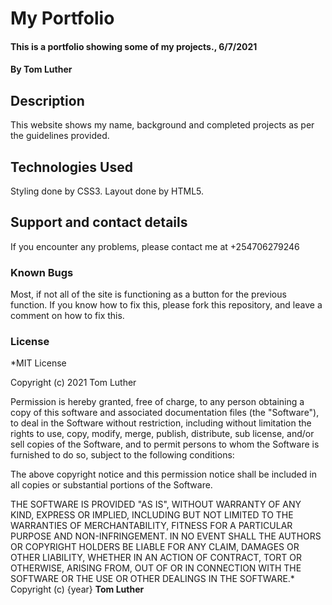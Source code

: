 # My Portfolio
#### This is a portfolio showing some of my projects., 6/7/2021
#### By **Tom Luther**
## Description
This website shows my name, background and completed projects as per the guidelines provided.
## Technologies Used
Styling done by CSS3. Layout done by HTML5.
## Support and contact details
If you encounter any problems, please contact me at +254706279246
### Known Bugs
Most, if not all of the site is functioning as a button for the previous function. If you know how to fix this, please fork this repository, and leave a comment on how to fix this.
### License
*MIT License

Copyright (c) 2021 Tom Luther

Permission is hereby granted, free of charge, to any person obtaining a copy
of this software and associated documentation files (the "Software"), to deal
in the Software without restriction, including without limitation the rights
to use, copy, modify, merge, publish, distribute, sub license, and/or sell
copies of the Software, and to permit persons to whom the Software is
furnished to do so, subject to the following conditions:

The above copyright notice and this permission notice shall be included in all
copies or substantial portions of the Software.

THE SOFTWARE IS PROVIDED "AS IS", WITHOUT WARRANTY OF ANY KIND, EXPRESS OR
IMPLIED, INCLUDING BUT NOT LIMITED TO THE WARRANTIES OF MERCHANTABILITY,
FITNESS FOR A PARTICULAR PURPOSE AND NON-INFRINGEMENT. IN NO EVENT SHALL THE
AUTHORS OR COPYRIGHT HOLDERS BE LIABLE FOR ANY CLAIM, DAMAGES OR OTHER
LIABILITY, WHETHER IN AN ACTION OF CONTRACT, TORT OR OTHERWISE, ARISING FROM,
OUT OF OR IN CONNECTION WITH THE SOFTWARE OR THE USE OR OTHER DEALINGS IN THE
SOFTWARE.*
Copyright (c) {year} **Tom Luther**
